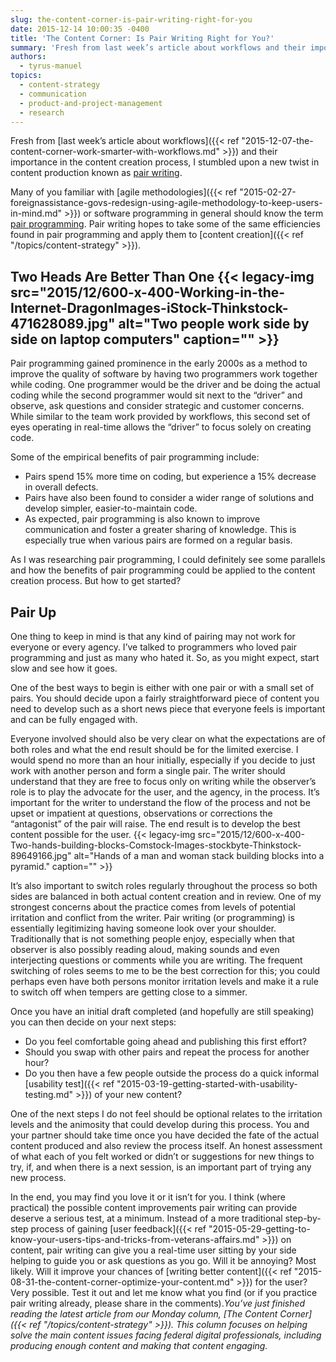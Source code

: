 ```yaml
---
slug: the-content-corner-is-pair-writing-right-for-you
date: 2015-12-14 10:00:35 -0400
title: 'The Content Corner: Is Pair Writing Right for You?'
summary: 'Fresh from last week’s article about workflows and their importance in the content creation process, I stumbled upon a new twist in content production known as pair writing. Many of you familiar with agile methodologies or software programming in general should know the term pair programming. Pair writing hopes to take some of the same'
authors:
  - tyrus-manuel
topics:
  - content-strategy
  - communication
  - product-and-project-management
  - research
---
```


Fresh from [last week’s article about workflows]({{< ref "2015-12-07-the-content-corner-work-smarter-with-workflows.md" >}}) and their importance in the content creation process, I stumbled upon a new twist in content production known as [pair writing](http://www.uxbooth.com/articles/write-better-content-by-working-in-pairs/).

Many of you familiar with [agile methodologies]({{< ref "2015-02-27-foreignassistance-govs-redesign-using-agile-methodology-to-keep-users-in-mind.md" >}}) or software programming in general should know the term [pair programming](https://en.wikipedia.org/wiki/Pair_programming). Pair writing hopes to take some of the same efficiencies found in pair programming and apply them to [content creation]({{< ref "/topics/content-strategy" >}}).

## Two Heads Are Better Than One {{< legacy-img src="2015/12/600-x-400-Working-in-the-Internet-DragonImages-iStock-Thinkstock-471628089.jpg" alt="Two people work side by side on laptop computers" caption="" >}} 

Pair programming gained prominence in the early 2000s as a method to improve the quality of software by having two programmers work together while coding. One programmer would be the driver and be doing the actual coding while the second programmer would sit next to the “driver” and observe, ask questions and consider strategic and customer concerns. While similar to the team work provided by workflows, this second set of eyes operating in real-time allows the “driver” to focus solely on creating code.

Some of the empirical benefits of pair programming include:

  * Pairs spend 15% more time on coding, but experience a 15% decrease in overall defects.
  * Pairs have also been found to consider a wider range of solutions and develop simpler, easier-to-maintain code.
  * As expected, pair programming is also known to improve communication and foster a greater sharing of knowledge. This is especially true when various pairs are formed on a regular basis.

As I was researching pair programming, I could definitely see some parallels and how the benefits of pair programming could be applied to the content creation process. But how to get started?

## Pair Up

One thing to keep in mind is that any kind of pairing may not work for everyone or every agency. I’ve talked to programmers who loved pair programming and just as many who hated it. So, as you might expect, start slow and see how it goes.

One of the best ways to begin is either with one pair or with a small set of pairs. You should decide upon a fairly straightforward piece of content you need to develop such as a short news piece that everyone feels is important and can be fully engaged with.

Everyone involved should also be very clear on what the expectations are of both roles and what the end result should be for the limited exercise. I would spend no more than an hour initially, especially if you decide to just work with another person and form a single pair. The writer should understand that they are free to focus only on writing while the observer’s role is to play the advocate for the user, and the agency, in the process. It&#8217;s important for the writer to understand the flow of the process and not be upset or impatient at questions, observations or corrections the “antagonist” of the pair will raise. The end result is to develop the best content possible for the user. {{< legacy-img src="2015/12/600-x-400-Two-hands-building-blocks-Comstock-Images-stockbyte-Thinkstock-89649166.jpg" alt="Hands of a man and woman stack building blocks into a pyramid." caption="" >}} 

It&#8217;s also important to switch roles regularly throughout the process so both sides are balanced in both actual content creation and in review. One of my strongest concerns about the practice comes from levels of potential irritation and conflict from the writer. Pair writing (or programming) is essentially legitimizing having someone look over your shoulder. Traditionally that is not something people enjoy, especially when that observer is also possibly reading aloud, making sounds and even interjecting questions or comments while you are writing. The frequent switching of roles seems to me to be the best correction for this; you could perhaps even have both persons monitor irritation levels and make it a rule to switch off when tempers are getting close to a simmer.

Once you have an initial draft completed (and hopefully are still speaking) you can then decide on your next steps:

  * Do you feel comfortable going ahead and publishing this first effort?
  * Should you swap with other pairs and repeat the process for another hour?
  * Do you then have a few people outside the process do a quick informal [usability test]({{< ref "2015-03-19-getting-started-with-usability-testing.md" >}}) of your new content?

One of the next steps I do not feel should be optional relates to the irritation levels and the animosity that could develop during this process. You and your partner should take time once you have decided the fate of the actual content produced and also review the process itself. An honest assessment of what each of you felt worked or didn’t or suggestions for new things to try, if, and when there is a next session, is an important part of trying any new process.

In the end, you may find you love it or it isn’t for you. I think (where practical) the possible content improvements pair writing can provide deserve a serious test, at a minimum. Instead of a more traditional step-by-step process of gaining [user feedback]({{< ref "2015-05-29-getting-to-know-your-users-tips-and-tricks-from-veterans-affairs.md" >}}) on content, pair writing can give you a real-time user sitting by your side helping to guide you or ask questions as you go. Will it be annoying? Most likely. Will it improve your chances of [writing better content]({{< ref "2015-08-31-the-content-corner-optimize-your-content.md" >}}) for the user? Very possible. Test it out and let me know what you find (or if you practice pair writing already, please share in the comments)._You’ve just finished reading the latest article from our Monday column, [The Content Corner]({{< ref "/topics/content-strategy" >}}). This column focuses on helping solve the main content issues facing federal digital professionals, including producing enough content and making that content engaging._
